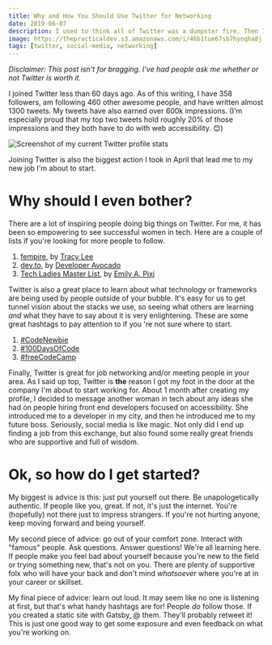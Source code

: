 ```yaml
---
title: Why and How You Should Use Twitter for Networking
date: 2019-06-07
description: I used to think all of Twitter was a dumpster fire. Then I started completely over and it changed my whole life.
image: https://thepracticaldev.s3.amazonaws.com/i/46b1tue67sb7hynqha8j.jpg
tags: [twitter, social-media, networking]
---
```


_Disclaimer: This post isn't for bragging. I've had people ask me whether or not Twitter is worth it._

I joined Twitter less than 60 days ago. As of this writing, I have 358 followers, am following 460 other awesome people, and have written almost 1300 tweets. My tweets have also earned over 600k impressions. (I'm especially proud that my top two tweets hold roughly 20% of those impressions and they both have to do with web accessibility. 😊)

![Screenshot of my current Twitter profile stats](https://thepracticaldev.s3.amazonaws.com/i/05kj0j110n03m6raxnhn.png)

Joining Twitter is also the biggest action I took in April that lead me to my new job I'm about to start.

# Why should I even bother?

There are a lot of inspiring people doing big things on Twitter. For me, it has been so empowering to see successful women in tech. Here are a couple of lists if you're looking for more people to follow.

1. [fempire](https://twitter.com/ladyleet/lists/fempire), by [Tracy Lee](https://twitter.com/ladyleet)
2. [dev.to](https://twitter.com/dev_avocado/lists/dev-to), by [Developer Avocado](https://twitter.com/dev_avocado)
3. [Tech Ladies Master List](https://twitter.com/TheCodePixi/lists/tech-ladies-master-list), by [Emily A. Pixi](https://twitter.com/TheCodePixi)

Twitter is also a great place to learn about what technology or frameworks are being used by people outside of your bubble. It's easy for us to get tunnel vision about the stacks we use, so seeing what others are learning _and_ what they have to say about it is very enlightening. These are some great hashtags to pay attention to if you 're not sure where to start.

1. [#CodeNewbie](https://twitter.com/hashtag/CodeNewbie?src=hash)
2. [#100DaysOfCode](https://twitter.com/hashtag/100DaysOfCode?src=hash)
3. [#freeCodeCamp](https://twitter.com/hashtag/freeCodeCamp?src=hash)

Finally, Twitter is great for job networking and/or meeting people in your area. As I said up top, Twitter is **the** reason I got my foot in the door at the company I'm about to start working for. About 1 month after creating my profile, I decided to message another woman in tech about any ideas she had on people hiring front end developers focused on accessibility. She introduced me to a developer in my city, and then he introduced me to my future boss. Seriously, social media is like magic. Not only did I end up finding a job from this exchange, but also found some really great friends who are supportive and full of wisdom.

# Ok, so how do I get started?

My biggest is advice is this: just put yourself out there. Be unapologetically authentic. If people like you, great. If not, it's just the internet. You're (hopefully) not there just to impress strangers. If you're not hurting anyone, keep moving forward and being yourself.

My second piece of advice: go out of your comfort zone. Interact with "famous" people. Ask questions. Answer questions! We're all learning here. If people make you feel bad about yourself because you're new to the field or trying something new, that's not on you. There are plenty of supportive folx who will have your back and don't mind _whatsoever_ where you're at in your career or skillset.

My final piece of advice: learn out loud. It may seem like no one is listening at first, but that's what handy hashtags are for! People _do_ follow those. If you created a static site with Gatsby, @ them. They'll probably retweet it! This is just one good way to get some exposure and even feedback on what you're working on.
